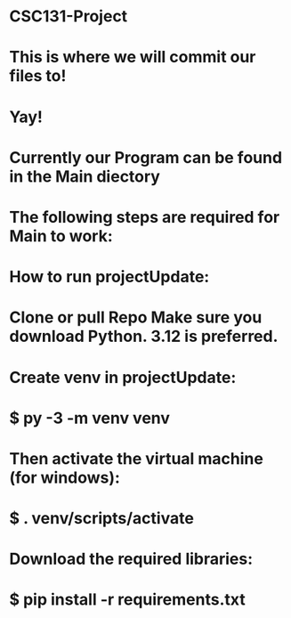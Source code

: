 # CSC131-Project

# This is where we will commit our files to!
# Yay!

# Currently our Program can be found in the Main diectory
# The following steps are required for Main to work:


# How to run projectUpdate:

# Clone or pull Repo Make sure you download Python. 3.12 is preferred. 
# Create venv in projectUpdate:
# $ py -3 -m venv venv
# Then activate the virtual machine (for windows):
# $ . venv/scripts/activate
# Download the required libraries:
# $ pip install -r requirements.txt



